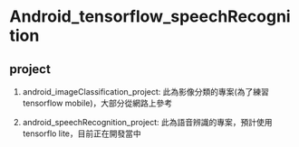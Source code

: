 # Android_tensorflow_speechRecognition

## project
1. android_imageClassification_project: 此為影像分類的專案(為了練習tensorflow mobile)，大部分從網路上參考

2. android_speechRecognition_project: 此為語音辨識的專案，預計使用tensorflo lite，目前正在開發當中
